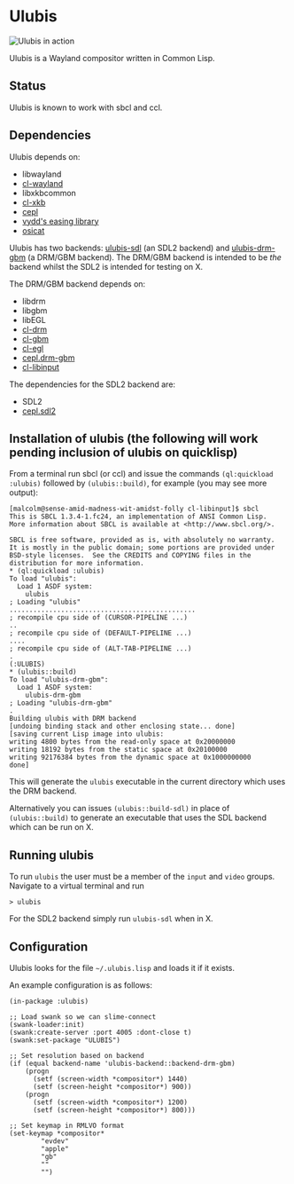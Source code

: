 # Ulubis

![Ulubis in action](https://github.com/malcolmstill/ulubis/raw/master/ulubis.gif)

Ulubis is a Wayland compositor written in Common Lisp.

## Status

Ulubis is known to work with sbcl and ccl.

## Dependencies

Ulubis depends on:
- libwayland
- [cl-wayland](https://github.com/malcolmstill/cl-wayland)
- libxkbcommon
- [cl-xkb](https://github.com/malcolmstill/cl-xkb)
- [cepl](https://github.com/cbaggers/cepl)
- [vydd's easing library](https://github.com/vydd/easing)
- [osicat](https://github.com/osicat/osicat)

Ulubis has two backends: [ulubis-sdl](https://github.com/malcolmstill/ulubis-sdl) (an SDL2 backend) and [ulubis-drm-gbm](https://github.com/malcolmstill/ulubis-drm-gbm) (a DRM/GBM backend). The DRM/GBM backend is intended to be *the* backend whilst the SDL2 is intended for testing on X.

The DRM/GBM backend depends on:
- libdrm 
- libgbm 
- libEGL
- [cl-drm](https://github.com/malcolmstill/cl-drm)
- [cl-gbm](https://github.com/malcolmstill/cl-gbm)
- [cl-egl](https://github.com/malcolmstill/cl-egl)
- [cepl.drm-gbm](https://github.com/malcolmstill/cepl.drm-gbm)
- [cl-libinput](https://github.com/malcolmstill/cl-libinput)

The dependencies for the SDL2 backend are:
- SDL2
- [cepl.sdl2](https://github.com/cbaggers/cepl.sdl2)

## Installation of ulubis (the following will work pending inclusion of ulubis on quicklisp)

From a terminal run sbcl (or ccl) and issue the commands `(ql:quickload :ulubis)` followed by `(ulubis::build)`, for example (you may see more output):
```
[malcolm@sense-amid-madness-wit-amidst-folly cl-libinput]$ sbcl
This is SBCL 1.3.4-1.fc24, an implementation of ANSI Common Lisp.
More information about SBCL is available at <http://www.sbcl.org/>.

SBCL is free software, provided as is, with absolutely no warranty.
It is mostly in the public domain; some portions are provided under
BSD-style licenses.  See the CREDITS and COPYING files in the
distribution for more information.
* (ql:quickload :ulubis)
To load "ulubis":
  Load 1 ASDF system:
    ulubis
; Loading "ulubis"
...............................................
; recompile cpu side of (CURSOR-PIPELINE ...)
..
; recompile cpu side of (DEFAULT-PIPELINE ...)
....
; recompile cpu side of (ALT-TAB-PIPELINE ...)
.
(:ULUBIS)
* (ulubis::build)
To load "ulubis-drm-gbm":
  Load 1 ASDF system:
    ulubis-drm-gbm
; Loading "ulubis-drm-gbm"
.
Building ulubis with DRM backend
[undoing binding stack and other enclosing state... done]
[saving current Lisp image into ulubis:
writing 4800 bytes from the read-only space at 0x20000000
writing 18192 bytes from the static space at 0x20100000
writing 92176384 bytes from the dynamic space at 0x1000000000
done]
```
This will generate the `ulubis` executable in the current directory which uses the DRM backend.

Alternatively you can issues `(ulubis::build-sdl)` in place of `(ulubis::build)` to generate an executable that uses the SDL backend which can be run on X.

## Running ulubis

To run `ulubis` the user must be a member of the `input` and `video` groups. Navigate to a virtual terminal and run

```
> ulubis
```

For the SDL2 backend simply run `ulubis-sdl` when in X.

## Configuration

Ulubis looks for the file `~/.ulubis.lisp` and loads it if it exists.

An example configuration is as follows:

```
(in-package :ulubis)

;; Load swank so we can slime-connect
(swank-loader:init)
(swank:create-server :port 4005 :dont-close t)
(swank:set-package "ULUBIS")

;; Set resolution based on backend
(if (equal backend-name 'ulubis-backend::backend-drm-gbm)
    (progn
      (setf (screen-width *compositor*) 1440)
      (setf (screen-height *compositor*) 900))
    (progn
      (setf (screen-width *compositor*) 1200)
      (setf (screen-height *compositor*) 800)))

;; Set keymap in RMLVO format
(set-keymap *compositor*
	    "evdev"
	    "apple"
	    "gb"
	    ""
	    "")

```
